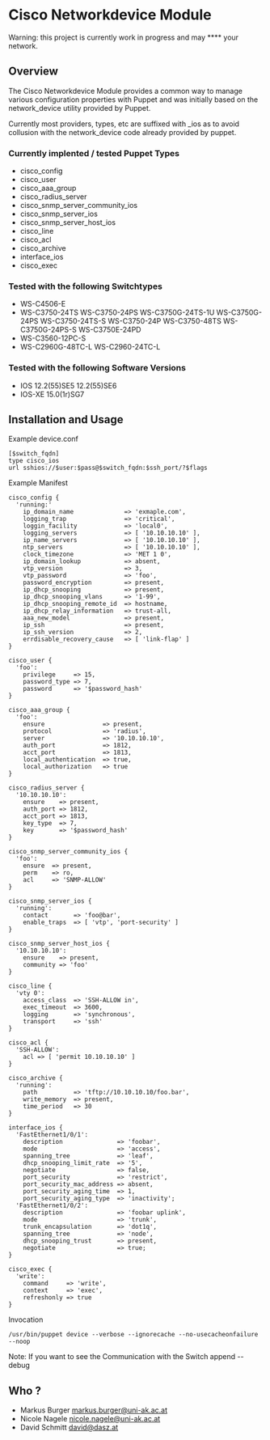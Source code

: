 # Cisco Networkdevice Module
Warning: this project is currently work in progress and may **** your network.

## Overview

The Cisco Networkdevice Module provides a common way to manage various configuration properties with Puppet and was initially based on the network_device utility provided by Puppet.

Currently most providers, types, etc are suffixed with _ios as to avoid collusion with the network_device code already provided by puppet.

### Currently implented / tested Puppet Types

* cisco_config
* cisco_user
* cisco_aaa_group
* cisco_radius_server
* cisco_snmp_server_community_ios
* cisco_snmp_server_ios
* cisco_snmp_server_host_ios
* cisco_line
* cisco_acl
* cisco_archive
* interface_ios
* cisco_exec

### Tested with the following Switchtypes

* WS-C4506-E
* WS-C3750-24TS WS-C3750-24PS WS-C3750G-24TS-1U WS-C3750G-24PS WS-C3750-24TS-S WS-C3750-24P WS-C3750-48TS WS-C3750G-24PS-S WS-C3750E-24PD
* WS-C3560-12PC-S
* WS-C2960G-48TC-L WS-C2960-24TC-L

### Tested with the following Software Versions

* IOS 12.2(55)SE5 12.2(55)SE6
* IOS-XE 15.0(1r)SG7

## Installation and Usage

Example device.conf

    [$switch_fqdn]
    type cisco_ios
    url sshios://$user:$pass@$switch_fqdn:$ssh_port/?$flags

Example Manifest

    cisco_config {
      'running:'
        ip_domain_name              => 'exmaple.com',
        logging_trap                => 'critical',
        loggin_facility             => 'local0',
        logging_servers             => [ '10.10.10.10' ],
        ip_name_servers             => [ '10.10.10.10' ],
        ntp_servers                 => [ '10.10.10.10' ],
        clock_timezone              => 'MET 1 0',
        ip_domain_lookup            => absent,
        vtp_version                 => 3,
        vtp_password                => 'foo',
        password_encryption         => present,
        ip_dhcp_snooping            => present,
        ip_dhcp_snooping_vlans      => '1-99',
        ip_dhcp_snooping_remote_id  => hostname,
        ip_dhcp_relay_information   => trust-all,
        aaa_new_model               => present,
        ip_ssh                      => present,
        ip_ssh_version              => 2,
        errdisable_recovery_cause   => [ 'link-flap' ]
    }

    cisco_user {
      'foo':
        privilege     => 15,
        password_type => 7,
        password      => '$password_hash'
    }

    cisco_aaa_group {
      'foo':
        ensure                => present,
        protocol              => 'radius',
        server                => '10.10.10.10',
        auth_port             => 1812,
        acct_port             => 1813,
        local_authentication  => true,
        local_authorization   => true
    }

    cisco_radius_server {
      '10.10.10.10':
        ensure    => present,
        auth_port => 1812,
        acct_port => 1813,
        key_type  => 7,
        key       => '$password_hash'
    }

    cisco_snmp_server_community_ios {
      'foo':
        ensure  => present,
        perm    => ro,
        acl     => 'SNMP-ALLOW'
    }

    cisco_snmp_server_ios {
      'running':
        contact       => 'foo@bar',
        enable_traps  => [ 'vtp', 'port-security' ]
    }

    cisco_snmp_server_host_ios {
      '10.10.10.10':
        ensure    => present,
        community => 'foo'
    }

    cisco_line {
      'vty 0':
        access_class  => 'SSH-ALLOW in',
        exec_timeout  => 3600,
        logging       => 'synchronous',
        transport     => 'ssh'
    }

    cisco_acl {
      'SSH-ALLOW':
        acl => [ 'permit 10.10.10.10' ]
    }

    cisco_archive {
      'running':
        path          => 'tftp://10.10.10.10/foo.bar',
        write_memory  => present,
        time_period   => 30
    }

    interface_ios {
      'FastEthernet1/0/1':
        description               => 'foobar',
        mode                      => 'access',
        spanning_tree             => 'leaf',
        dhcp_snooping_limit_rate  => '5',
        negotiate                 => false,
        port_security             => 'restrict',
        port_security_mac_address => absent,
        port_security_aging_time  => 1,
        port_security_aging_type  => 'inactivity';
      'FastEthernet1/0/2':
        description               => 'foobar uplink',
        mode                      => 'trunk',
        trunk_encapsulation       => 'dot1q',
        spanning_tree             => 'node',
        dhcp_snooping_trust       => present,
        negotiate                 => true;
    }

    cisco_exec {
      'write':
        command     => 'write',
        context     => 'exec',
        refreshonly => true
    }


Invocation

    /usr/bin/puppet device --verbose --ignorecache --no-usecacheonfailure --noop

Note: If you want to see the Communication with the Switch append --debug

## Who ?

* Markus Burger <markus.burger@uni-ak.ac.at>
* Nicole Nagele <nicole.nagele@uni-ak.ac.at>
* David Schmitt <david@dasz.at>
